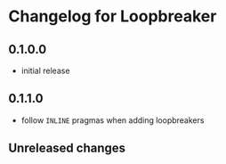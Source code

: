 # Changelog for Loopbreaker

## 0.1.0.0
- initial release

## 0.1.1.0
- follow `INLINE` pragmas when adding loopbreakers

## Unreleased changes
